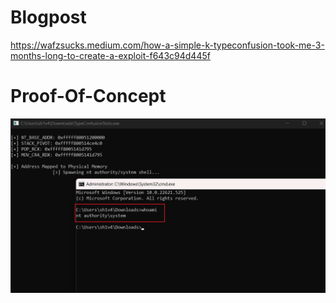 # Blogpost
https://wafzsucks.medium.com/how-a-simple-k-typeconfusion-took-me-3-months-long-to-create-a-exploit-f643c94d445f

# Proof-Of-Concept

![hot](ft1.png)

